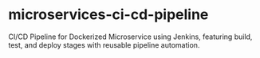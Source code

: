 # microservices-ci-cd-pipeline
CI/CD Pipeline for Dockerized Microservice using Jenkins, featuring build, test, and deploy stages with reusable pipeline automation.
